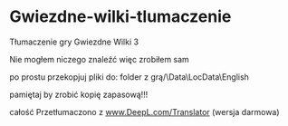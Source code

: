 # Gwiezdne-wilki-tlumaczenie

Tłumaczenie gry Gwiezdne Wilki 3

Nie mogłem niczego znaleźć więc zrobiłem sam

po prostu przekopjuj pliki do:
folder z grą/\Data\LocData\English

pamiętaj by zrobić kopię zapasową!!!

całość Przetłumaczono z www.DeepL.com/Translator (wersja darmowa)
